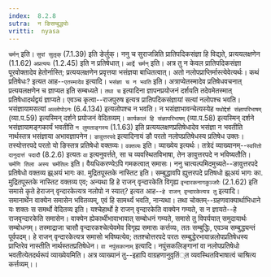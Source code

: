 ```yaml
---
index:  8.2.8
sutra:  न ङिसम्बुद्ध्योः
vritti:  nyasa
---
```


`चर्मन्` इति। `सुपां सुलृक्` (7.1.39) इति ङेर्लुक्। ननु च सुराजन्निति प्रातिपदिकसंज्ञा हि विद्यते, प्रत्ययलक्षणेन (1.1.62) `अप्रत्ययः` (1.2.45) इति न प्रतिषेधात्। `आर्द्रे चर्मन्` इति। अत्र तु न केवल प्रातिपदिकसंज्ञा पूरवोक्तादेव हेतोर्नास्ति; प्रत्ययलक्षणेन प्रवृत्तया भसंज्ञया बाधितत्वात्। अतो नलोपप्राप्तिर्मास्त्येवेत्यर्थः।
कथं प्रतिषेधः? इत्यत आह--`एतस्मादेव` इत्यादि। `भसंज्ञा च न भवति` इति। अत्राप्येतस्मादेव प्रतिषेधवचनात् प्रत्ययलक्षणेन च ज्ञाप्यत इति सम्बध्यते। `तथा च` इत्यादिना ज्ञापनप्रयोजनं दर्शयति तदेवमेतस्मात् प्रतिषेधादर्थद्वयं ज्ञाप्यते। एवञ्च कृत्वा--राजपुरुष इत्यत्र प्रातिपदिकसंज्ञायां सत्यां नलोपश्च भवति। भसंज्ञायामसत्यां `अल्लोपोऽनः` (6.4.134) इत्यलोपश्च न भवति। न भसंज्ञाभावन्चेत्यस्येह `यथोद्देर्श संज्ञापरिभाषम्` (व्या.प.59) इत्यस्मिन् दर्शने प्रयोजनं वेदितव्यम्। `कार्यकालं हि संज्ञापरिभाषम्` (व्या.प.58) इत्यस्मिन् दर्शने भसंज्ञायामङ्गकार्यं भवतीति `न लुमताङ्गस्य` (1.1.63) इति प्रत्ययलक्षणप्रतिषेधादेव भसंज्ञा न भवतीति नार्थस्तत्र भसंज्ञाया अभावज्ञापनेन।
`ङावुत्तरपदे` इत्यादिनायं ङौ परतो नलोपप्रतिषेधस्य प्रतिषेध उक्तः। तस्योत्तरपदे परतो यो ङिस्तत्र प्रतिषेधो वक्तव्यः। `वक्तव्यः` इति। व्याख्येय इत्यर्थः। तत्रेदं व्याख्यानम्--`स्वरितो दानुदात्तं पदादौ` (8.2.6) इत्यतः `वा` इत्यनुवर्त्तते, सा च व्यवस्थितविभाषा, तेन ङावुत्तरपदे न भविष्यतौति। `चर्मणि तिला अस्य चर्मतिलः` इति। वैयधिकरण्येऽपि गमकत्वात् समासः। ननु चात्यल्पमिदमुच्यते--ङावुत्तरपदे प्रतिषेधो वक्तव्य झ्र्अयं भागः का. मुद्रितपूस्तके नास्तिट इति। सम्बुद्धावपि ह्युत्तरपदे प्रतिषधो झ्र्अयं भागः का. मुद्रितपूस्तके नास्तिट वक्तव्य एव; अन्यथा हि हे राजन् वृन्दारकेति विगृह्य `वृन्दारकनागकुञ्जरैः` (2.1.62) इति समासे कृते हेराजन् वृन्दारकेत्यत्र नलोपो न स्यात्? इत्यत आह--`हे राजन् वृन्दारकेत्यत्र तु` इत्यादि। समानार्थेन वाक्येन समासेन भवितव्यम्, एवं हि सामर्थ्यं भवति, नान्यथा। तथा चोक्तम्--ग्रहणवाक्यार्थाभिधाने यः शक्तः स समर्थो वेदितव्य इति। यश्चेहार्थो हे राजन् वृन्दारकेति वाक्येन गम्यते, स न ज्ञायते--हे राजवृन्दारकेति समासेन। वाक्येन ह्येकार्थीभावाभावात् सम्बोधनं गम्यते, समासे तु विपर्ययात् समुदायार्थः सम्बोधनम्। तस्माद्राजा चासौ वृन्दारकश्चेत्येवमेव विगृह्य समासः कर्त्तव्यः, ततः सम्बुद्धिः, एवञ्च सम्बुद्ध्यन्तं पूर्वपदम्। हे राजन् वृन्दारकेत्यत्र समासो भविष्यत्येव; ततश्चोत्तरपदे परतः सम्बुद्धेरभावान्नलोपप्रतिषेधस्य प्राप्तिरेव नास्तीति नार्थस्ततप्रतिषेधेन।
`वा नपुंसकानाम्` इत्यादि। नपुंसकलिङ्गानां वा नलोपप्रतिषेधो भवतीत्येतदर्थरूपं व्याख्येयमिति। अत्र व्याख्यानं तु--इहापि वाग्रहणानुवृतिं्त व्यवस्थितविभाषात्वं चाश्रित्य कर्त्तव्यम्।।

